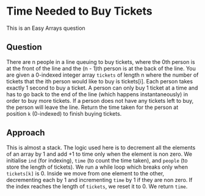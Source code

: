 # Time Needed to Buy Tickets

This is an Easy Arrays question

## Question
There are n people in a line queuing to buy tickets, where the 0th person is at the front of the line and the (n - 1)th person is at the back of the line.
You are given a 0-indexed integer array `tickets` of length n where the number of tickets that the ith person would like to buy is tickets[i].
Each person takes exactly 1 second to buy a ticket. A person can only buy 1 ticket at a time and has to go back to the end of the line (which happens instantaneously) in order to buy more tickets. If a person does not have any tickets left to buy, the person will leave the line.
Return the time taken for the person at position `k` (0-indexed) to finish buying tickets.
## Approach
This is almost a stack. The logic used here is to decrement all the elements of an array by 1 and add +1 to time only when the element is non zero.
We initialise `ind` (for indexing), `time` (to count the time taken), and `people` (to store the length of tickets).
We run a while loop which breaks only when `tickets[k]` is 0.
Inside we move from one element to the other, decrementing each by 1 and incrementing `time` by 1 if they are non zero.
If the index reaches the length of `tickets`, we reset it to 0.
We return `time`.
